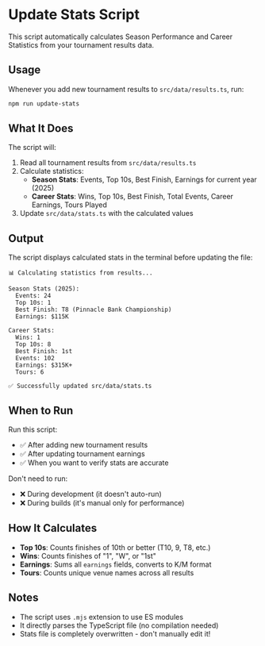# Update Stats Script

This script automatically calculates Season Performance and Career Statistics from your tournament results data.

## Usage

Whenever you add new tournament results to `src/data/results.ts`, run:

```bash
npm run update-stats
```

## What It Does

The script will:
1. Read all tournament results from `src/data/results.ts`
2. Calculate statistics:
   - **Season Stats**: Events, Top 10s, Best Finish, Earnings for current year (2025)
   - **Career Stats**: Wins, Top 10s, Best Finish, Total Events, Career Earnings, Tours Played
3. Update `src/data/stats.ts` with the calculated values

## Output

The script displays calculated stats in the terminal before updating the file:

```
📊 Calculating statistics from results...

Season Stats (2025):
  Events: 24
  Top 10s: 1
  Best Finish: T8 (Pinnacle Bank Championship)
  Earnings: $115K

Career Stats:
  Wins: 1
  Top 10s: 8
  Best Finish: 1st
  Events: 102
  Earnings: $315K+
  Tours: 6

✅ Successfully updated src/data/stats.ts
```

## When to Run

Run this script:
- ✅ After adding new tournament results
- ✅ After updating tournament earnings
- ✅ When you want to verify stats are accurate

Don't need to run:
- ❌ During development (it doesn't auto-run)
- ❌ During builds (it's manual only for performance)

## How It Calculates

- **Top 10s**: Counts finishes of 10th or better (T10, 9, T8, etc.)
- **Wins**: Counts finishes of "1", "W", or "1st"
- **Earnings**: Sums all `earnings` fields, converts to K/M format
- **Tours**: Counts unique venue names across all results

## Notes

- The script uses `.mjs` extension to use ES modules
- It directly parses the TypeScript file (no compilation needed)
- Stats file is completely overwritten - don't manually edit it!

